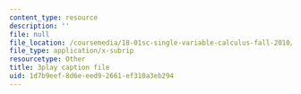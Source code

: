 ```yaml
---
content_type: resource
description: ''
file: null
file_location: /coursemedia/18-01sc-single-variable-calculus-fall-2010/1d7b9eef8d6eeed92661ef310a3eb294_MK_0QHbUnIA.srt
file_type: application/x-subrip
resourcetype: Other
title: 3play caption file
uid: 1d7b9eef-8d6e-eed9-2661-ef310a3eb294
---
```


